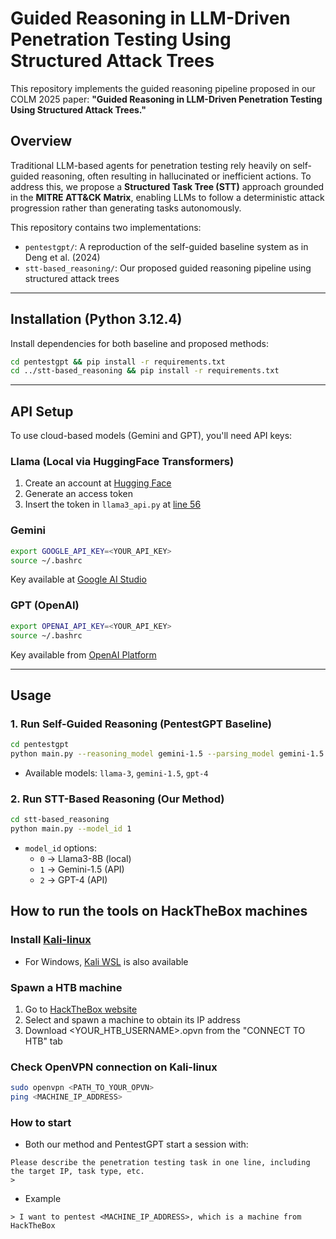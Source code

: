 # Guided Reasoning in LLM-Driven Penetration Testing Using Structured Attack Trees

This repository implements the guided reasoning pipeline proposed in our COLM 2025 paper:
**"Guided Reasoning in LLM-Driven Penetration Testing Using Structured Attack Trees."**

## Overview

Traditional LLM-based agents for penetration testing rely heavily on self-guided reasoning, often resulting in hallucinated or inefficient actions. To address this, we propose a **Structured Task Tree (STT)** approach grounded in the **MITRE ATT&CK Matrix**, enabling LLMs to follow a deterministic attack progression rather than generating tasks autonomously.

This repository contains two implementations:
- `pentestgpt/`: A reproduction of the self-guided baseline system as in Deng et al. (2024)
- `stt-based_reasoning/`: Our proposed guided reasoning pipeline using structured attack trees

---

## Installation (Python 3.12.4)

Install dependencies for both baseline and proposed methods:

```bash
cd pentestgpt && pip install -r requirements.txt
cd ../stt-based_reasoning && pip install -r requirements.txt
```

---

## API Setup

To use cloud-based models (Gemini and GPT), you'll need API keys:

### Llama (Local via HuggingFace Transformers)

1. Create an account at [Hugging Face](https://huggingface.co/meta-llama/Meta-Llama-3-8B-Instruct)
2. Generate an access token
3. Insert the token in `llama3_api.py` at [line 56](./stt-based_reasoning/utils/APIs/llama3_api.py)

### Gemini

```bash
export GOOGLE_API_KEY=<YOUR_API_KEY>
source ~/.bashrc
```

Key available at [Google AI Studio](https://ai.google.dev/gemini-api/docs/api-key)

### GPT (OpenAI)

```bash
export OPENAI_API_KEY=<YOUR_API_KEY>
source ~/.bashrc
```

Key available from [OpenAI Platform](https://platform.openai.com/api-keys)

---

## Usage

### 1. Run Self-Guided Reasoning (PentestGPT Baseline)

```bash
cd pentestgpt
python main.py --reasoning_model gemini-1.5 --parsing_model gemini-1.5
```

- Available models: `llama-3`, `gemini-1.5`, `gpt-4`

### 2. Run STT-Based Reasoning (Our Method)

```bash
cd stt-based_reasoning
python main.py --model_id 1
```

- `model_id` options:
  - `0` → Llama3-8B (local)
  - `1` → Gemini-1.5 (API)
  - `2` → GPT-4 (API)

## How to run the tools on HackTheBox machines

### Install [Kali-linux](https://www.kali.org/docs/installation/hard-disk-install/)

- For Windows, [Kali WSL](https://www.kali.org/docs/wsl/wsl-preparations/) is also available

### Spawn a HTB machine

1. Go to [HackTheBox website](https://app.hackthebox.com/machines)
2. Select and spawn a machine to obtain its IP address
3. Download <YOUR_HTB_USERNAME>.opvn from the "CONNECT TO HTB" tab

### Check OpenVPN connection on Kali-linux

```bash
sudo openvpn <PATH_TO_YOUR_OPVN>
ping <MACHINE_IP_ADDRESS>
```

### How to start

- Both our method and PentestGPT start a session with:

```
Please describe the penetration testing task in one line, including the target IP, task type, etc.
> 
```

- Example
  
```
> I want to pentest <MACHINE_IP_ADDRESS>, which is a machine from HackTheBox
```
